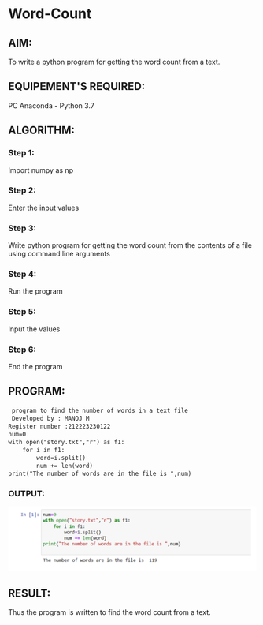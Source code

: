 # Word-Count
## AIM:
To write a python program for getting the word count from a text.
## EQUIPEMENT'S REQUIRED: 
PC
Anaconda - Python 3.7
## ALGORITHM: 
### Step 1:
Import numpy as np

### Step 2: 
Enter the input values
 
### Step 3:
Write python program for getting the word count from the contents of a file using command line arguments 

### Step 4:
Run the program  

### Step 5:
Input the values 

### Step 6: 
End the program

## PROGRAM:
```
 program to find the number of words in a text file
 Developed by : MANOJ M
Register number :212223230122
num=0
with open("story.txt","r") as f1:
    for i in f1:
        word=i.split()
        num += len(word)
print("The number of words are in the file is ",num)              
```
### OUTPUT:

![alt text](image.png)

## RESULT:
Thus the program is written to find the word count from a text.
